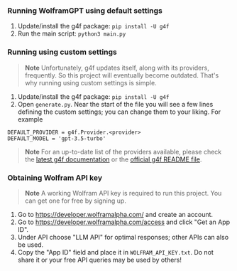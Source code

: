 ### Running WolframGPT using default settings
1. Update/install the g4f package: `pip install -U g4f`
2. Run the main script: `python3 main.py`

### Running using custom settings
>**Note**
> Unfortunately, g4f updates itself, along with its providers, frequently. So this project will
eventually become outdated. That's why running using custom settings is simple.

1. Update/install the g4f package: `pip install -U g4f`
2. Open `generate.py`. Near the start of the file you will see a few lines defining the custom settings;
you can change them to your liking. For example
```
DEFAULT_PROVIDER = g4f.Provider.<provider>
DEFAULT_MODEL = 'gpt-3.5-turbo'
```

>**Note**
> For an up-to-date list of the providers available, please check the 
[latest g4f documentation](https://g4f.mintlify.app/get-started/usage) or the
[official g4f README file](https://github.com/xtekky/gpt4free/blob/main/README.md#models).


### Obtaining Wolfram API key
>**Note**
> A working Wolfram API key is required to run this project. You can get one for free by signing up.

1. Go to https://developer.wolframalpha.com/ and create an account.
2. Go to https://developer.wolframalpha.com/access and click "Get an App ID".
3. Under API choose "LLM API" for optimal responses; other APIs can also be used.
4. Copy the "App ID" field and place it in `WOLFRAM_API_KEY.txt`. Do not share it or
your free API queries may be used by others!